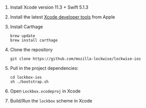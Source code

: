 1. Install Xcode version 11.3 + Swift 5.1.3

2. Install the latest [Xcode developer tools](https://developer.apple.com/xcode/downloads/) from Apple

3. Install Carthage

    ```
    brew update
    brew install carthage
    ```

4. Clone the repository

    ```
    git clone https://github.com/mozilla-lockwise/lockwise-ios
    ```

5. Pull in the project dependencies:

    ```
    cd lockbox-ios
    sh ./bootstrap.sh
    ```

6. Open `Lockbox.xcodeproj` in Xcode

7. Build/Run the `lockbox` scheme in Xcode

